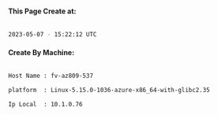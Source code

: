 
   
#### This Page Create at:

```bash

2023-05-07 - 15:22:12 UTC

```

#### Create By Machine:

```bash

Host Name : fv-az809-537

platform  : Linux-5.15.0-1036-azure-x86_64-with-glibc2.35

Ip Local  : 10.1.0.76

```

